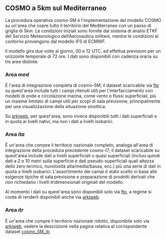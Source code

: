 ## COSMO a 5km sul Mediterraneo

La procedura operativa cosmo-5M è l'implementazione del modello COSMO su
un'area che copre tutto il territorio del Mediterraneo con un passo di
griglia di 5km. Le condizioni iniziali sono fornite dal sistema di
analisi ETKF del Servizio Meteorologico dell’Aeronautica militare,
mentre le condizioni al contorno provengono dal modello IFS di ECMWF.

Il modello gira due volte al giorno, 00 e 12 UTC, ed effettua previsioni
per un orizzonte temporale di 72 ore. I dati sono disponibili con
cadenza oraria su tre aree distinte:

### Area *med*

È l'area di integrazione completa di cosmo-5M; il dataset scaricabile
via [ftp](ftp) su quest'area include tutti i campi ritenuti utili per
l'interfacciamento con modelli di onde e circolazione marina, come
vento e flussi superficiali, più un insieme limitato di campi utili per
scopi di sala previsione, principalmente per una visualizzazione della
situazione sinottica.

Su [arkiweb](arkiweb), per quest'area, sono invece disponibili tutti i
dati superficiali e in quota ai livelli nativi, ma non i dati a
livelli isobarici.

### Area *ita*

È un'area che compre il territorio nazionale completo, analoga all'area
di integrazione della procedura precedente cosmo-I7; il dataset
scaricabile su quest'area include dati a livelli superficiali o quasi
superficiali (inclusi quindi dati a 2 e 10 metri sulla superficie e dati
pseudo-superficiali quali altezza dello zero termico, nuvolosità
alta/media/bassa, ecc.) più una serie di dati in quota a livelli
isobarici. L'assortimento dei campi è stato scelto in base alle esigenze
tipiche di sala previsione e preparazione di prodotti derivati che non
richiedano i livelli tridimensionali originali del modello.

Al momento i dati su quest'area sono disponibili solo via
[ftp](ftp), a regime si conta di renderli disponibili anche
via [arkiweb](arkiweb).

### Area *itr*

È un'area che compre il territorio nazionale ridotto, disponibile solo
via [arkiweb](arkiweb), vedere la descrizione nella pagina relativa al
corrispondente dataset [cosmo_5M_itr](cosmo_5M_itr).

